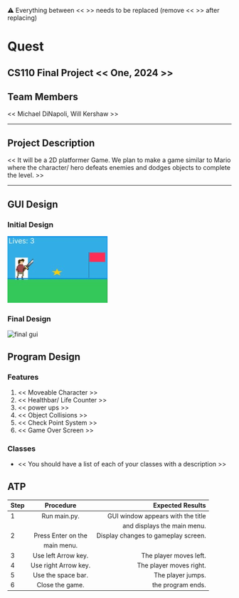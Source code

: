 
:warning: Everything between << >> needs to be replaced (remove << >> after replacing)

# Quest 
## CS110 Final Project  << One, 2024 >>

## Team Members

<< Michael DiNapoli, Will Kershaw  >>

***

## Project Description

<< It will be a 2D platformer Game. We plan to make a game similar to Mario where the character/ hero defeats enemies and dodges objects to complete the level. >>
***    

## GUI Design

### Initial Design

![initial gui](assets/gui.jpg)

### Final Design

![final gui](assets/finalgui.jpg)

## Program Design

### Features

1. << Moveable Character >>
2. << Healthbar/ Life Counter >>
3. << power ups >>
4. << Object Collisions >>
5. << Check Point System >>
6. << Game Over Screen >>

### Classes

- << You should have a list of each of your classes with a description >>

## ATP

| Step                 |Procedure             |Expected Results                   |
|----------------------|:--------------------:|----------------------------------:|
|  1                   | Run main.py.         | GUI window appears with the title |
|                      |                      |and displays the main menu.        |
|  2                   | Press Enter on the   |Display changes to gameplay screen.|
|                      | main menu.           |                                   |
|  3                   | Use left Arrow key.  | The player moves left.            |
|  4                   | Use right Arrow key. | The player moves right.           |
|  5                   | Use the space bar.   | The player jumps.                 |
|  6                   | Close the game.      | the program ends.                 |

